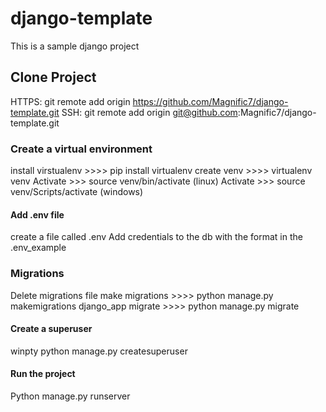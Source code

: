# django-template
This is a sample django project 

## Clone Project
HTTPS: git remote add origin https://github.com/Magnific7/django-template.git
SSH: git remote add origin git@github.com:Magnific7/django-template.git

### Create a virtual environment 
install virstualenv  >>>> pip install virtualenv
create venv >>>> virtualenv venv 
Activate >>> source venv/bin/activate (linux)
Activate >>> source venv/Scripts/activate (windows)

#### Add .env  file 
create a file called .env 
Add credentials to the db with the format in the .env_example

### Migrations
Delete migrations file 
make migrations >>>> python manage.py makemigrations django_app
migrate  >>>> python manage.py migrate

#### Create a superuser
winpty python manage.py createsuperuser

#### Run the project
Python manage.py runserver



